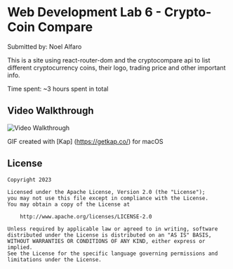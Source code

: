 # Web Development Lab 6 - Crypto-Coin Compare

Submitted by: Noel Alfaro

This is a site using react-router-dom and the cryptocompare api to list different cryptocurrency coins, their logo, trading price and other important info.

Time spent: ~3 hours spent in total

## Video Walkthrough

<img src='./src/assets/gif-kapture.gif' title='Video Walkthrough' width='' alt='Video Walkthrough' />

GIF created with [Kap] (https://getkap.co/) for macOS

## License

    Copyright 2023

    Licensed under the Apache License, Version 2.0 (the "License");
    you may not use this file except in compliance with the License.
    You may obtain a copy of the License at

        http://www.apache.org/licenses/LICENSE-2.0

    Unless required by applicable law or agreed to in writing, software
    distributed under the License is distributed on an "AS IS" BASIS,
    WITHOUT WARRANTIES OR CONDITIONS OF ANY KIND, either express or implied.
    See the License for the specific language governing permissions and
    limitations under the License.
